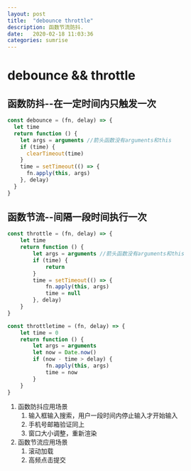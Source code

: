 ```yaml
---
layout: post
title:  "debounce throttle"
description: 函数节流防抖.
date:   2020-02-18 11:03:36 
categories: sumrise
---
```


# debounce && throttle
## 函数防抖--在一定时间内只触发一次
```js
const debounce = (fn, delay) => {
  let time
  return function () {
    let args = arguments //箭头函数没有arguments和this
    if (time) {
      clearTimeout(time)
    }
    time = setTimeout(() => {
      fn.apply(this, args)
    }, delay)
  }
}
```
## 函数节流--间隔一段时间执行一次
```js
const throttle = (fn, delay) => {
	let time
	return function () {
		let args = arguments //箭头函数没有arguments和this
		if (time) {
			return
		}
		time = setTimeout(() => {
			fn.apply(this, args)
			time = null
		}, delay)
	}
}

const throttletime = (fn, delay) => {
	let time = 0
	return function () {
		let args = arguments
		let now = Date.now()
		if (now - time > delay) {
			fn.apply(this, args)
			time = now
		}
	}
}
```
1. 函数防抖应用场景
    1. 输入框输入搜索，用户一段时间内停止输入才开始输入
    2. 手机号邮箱验证同上
    3. 窗口大小调整，重新渲染
2. 函数节流应用场景
    1. 滚动加载
    2. 高频点击提交